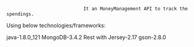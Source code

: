 								It an MoneyManagement API to track the spendings.

Using below technologies/frameworks:

java-1.8.0_121
MongoDB-3.4.2
Rest with Jersey-2.17
gson-2.8.0
